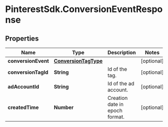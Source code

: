 # PinterestSdk.ConversionEventResponse

## Properties

Name | Type | Description | Notes
------------ | ------------- | ------------- | -------------
**conversionEvent** | [**ConversionTagType**](ConversionTagType.md) |  | [optional] 
**conversionTagId** | **String** | Id of the tag. | [optional] 
**adAccountId** | **String** | Id of the ad account. | [optional] 
**createdTime** | **Number** | Creation date in epoch format. | [optional] 



